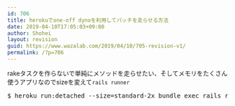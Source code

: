 ```yaml
---
id: 706
title: herokuでone-off dynoを利用してバッチを走らせる方法
date: 2019-04-10T17:05:03+09:00
author: Shohei
layout: revision
guid: https://www.wazalab.com/2019/04/10/705-revision-v1/
permalink: /?p=706
---
```

rakeタスクを作らないで単純にメソッドを走らせたい、そしてメモリをたくさん使うアプリなのでsizeを変えて`rails runner`


 
<pre class="theme:dark-terminal lang:default decode:true " >$ heroku run:detached --size=standard-2x bundle exec rails runner Tasks::SomeTask.execute --app myapp</pre> 

